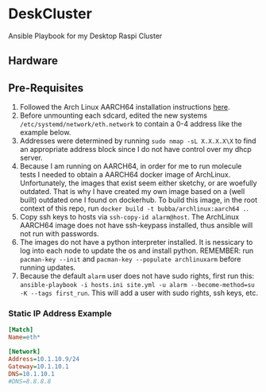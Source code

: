 # DeskCluster

Ansible Playbook for my Desktop Raspi Cluster

## Hardware

## Pre-Requisites

1. Followed the Arch Linux AARCH64 installation instructions [here](https://archlinuxarm.org/platforms/armv8/broadcom/raspberry-pi-4).
2. Before unmounting each sdcard, edited the new systems
  `/etc/systemd/network/eth.network` to contain a 0-4 address like the example below.
3. Addresses were determined by running `sudo nmap -sL X.X.X.X\X`
  to find an appropriate address block since I do not have control over my dhcp server.
4. Because I am running on AARCH64, in order for me to run molecule tests
  I needed to obtain a AARCH64 docker image of ArchLinux. Unfortunately, the images
  that exist seem either sketchy, or are woefully outdated. That is why I have
  created my own image based on a (well built) outdated one I found on
  dockerhub. To build this image, in the root context of this repo,
  run `docker build -t bubba/archlinux:aarch64 .`.
5. Copy ssh keys to hosts via `ssh-copy-id alarm@host`. The ArchLinux AARCH64
  image does not have ssh-keypass installed, thus ansible will not run with passwords.
6. The images do not have a python interpreter installed. It is nessicary to
  log into each node to update the os and install python. REMEMBER: run
  `pacman-key --init` and `pacman-key --populate archlinuxarm` before running updates.
7. Because the default `alarm` user does not have sudo rights, first run
  this: `ansible-playbook -i hosts.ini site.yml -u alarm --become-method=su -K
  --tags first_run`.
  This will add a user with sudo rights, ssh keys, etc.

### Static IP Address Example

```ini
[Match]
Name=eth*

[Network]
Address=10.1.10.9/24
Gateway=10.1.10.1
DNS=10.1.10.1
#DNS=8.8.8.8
```
